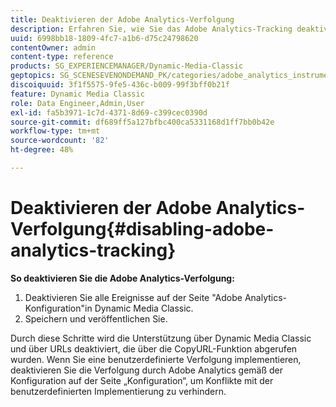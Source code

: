```yaml
---
title: Deaktivieren der Adobe Analytics-Verfolgung
description: Erfahren Sie, wie Sie das Adobe Analytics-Tracking deaktivieren.
uuid: 6998bb18-1809-4fc7-a1b6-d75c24798620
contentOwner: admin
content-type: reference
products: SG_EXPERIENCEMANAGER/Dynamic-Media-Classic
geptopics: SG_SCENESEVENONDEMAND_PK/categories/adobe_analytics_instrumentation_kit
discoiquuid: 3f1f5575-9fe5-436c-b009-99f3bff0b21f
feature: Dynamic Media Classic
role: Data Engineer,Admin,User
exl-id: fa5b3971-1c7d-4371-8d69-c399cec0390d
source-git-commit: df689ff5a127bfbc400ca5331168d1ff7bb0b42e
workflow-type: tm+mt
source-wordcount: '82'
ht-degree: 48%

---
```


# Deaktivieren der Adobe Analytics-Verfolgung{#disabling-adobe-analytics-tracking}

**So deaktivieren Sie die Adobe Analytics-Verfolgung:**

1. Deaktivieren Sie alle Ereignisse auf der Seite &quot;Adobe Analytics-Konfiguration&quot;in Dynamic Media Classic.
1. Speichern und veröffentlichen Sie.

Durch diese Schritte wird die Unterstützung über Dynamic Media Classic und über URLs deaktiviert, die über die CopyURL-Funktion abgerufen wurden. Wenn Sie eine benutzerdefinierte Verfolgung implementieren, deaktivieren Sie die Verfolgung durch Adobe Analytics gemäß der Konfiguration auf der Seite „Konfiguration“, um Konflikte mit der benutzerdefinierten Implementierung zu verhindern.

